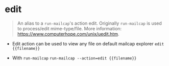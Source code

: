 # edit
> An alias to a `run-mailcap`'s action edit.
> Originally `run-mailcap` is used to process/edit mime-type/file.
> More information: <https://www.computerhope.com/unix/uedit.htm>.

- Edit action can be used to view any file on default mailcap explorer
`edit {{filename}}`

- With `run-mailcap`
`run-mailcap --action=edit {{filename}}`
